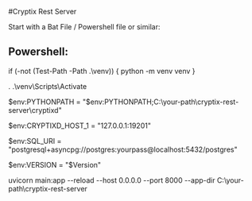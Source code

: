 #Cryptix Rest Server

Start with a Bat File / Powershell file or similar:

## Powershell:


if (-not (Test-Path -Path .\venv)) {
    python -m venv venv
}


. .\venv\Scripts\Activate


$env:PYTHONPATH = "$env:PYTHONPATH;C:\your-path\cryptix-rest-server\cryptixd"

$env:CRYPTIXD_HOST_1 = "127.0.0.1:19201"

$env:SQL_URI = "postgresql+asyncpg://postgres:yourpass@localhost:5432/postgres"

$env:VERSION = "$Version"


uvicorn main:app --reload --host 0.0.0.0 --port 8000 --app-dir C:\your-path\cryptix-rest-server

